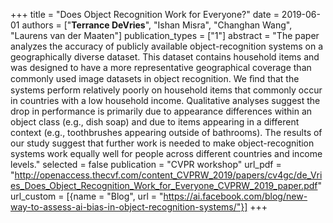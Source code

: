 +++
title = "Does Object Recognition Work for Everyone?"
date = 2019-06-01
authors = ["**Terrance DeVries**", "Ishan Misra", "Changhan Wang", "Laurens van der Maaten"]
publication_types = ["1"]
abstract = "The paper analyzes the accuracy of publicly available object-recognition systems on a geographically diverse dataset. This dataset contains household items and was designed to have a more representative geographical coverage than commonly used image datasets in object recognition. We ﬁnd that the systems perform relatively poorly on household items that commonly occur in countries with a low household income. Qualitative analyses suggest the drop in performance is primarily due to appearance differences within an object class (e.g., dish soap) and due to items appearing in a different context (e.g., toothbrushes appearing outside of bathrooms). The results of our study suggest that further work is needed to make object-recognition systems work equally well for people across different countries and income levels."
selected = false
publication = "CVPR workshop"
url_pdf = "http://openaccess.thecvf.com/content_CVPRW_2019/papers/cv4gc/de_Vries_Does_Object_Recognition_Work_for_Everyone_CVPRW_2019_paper.pdf"
url_custom = [{name = "Blog", url = "https://ai.facebook.com/blog/new-way-to-assess-ai-bias-in-object-recognition-systems/"}]
+++

